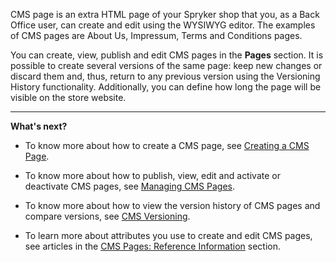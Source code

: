 CMS page is an extra HTML page of your Spryker shop that you, as a Back Office user, can create and edit using the WYSIWYG editor. The examples of CMS pages are About Us, Impressum, Terms and Conditions pages. 

You can create, view, publish and edit CMS pages in the **Pages** section. It is possible to create several versions of the same page: keep new changes or discard them and, thus, return to any previous version using the Versioning History functionality. Additionally, you can define how long the page will be visible on the store website.
***
**What's next?**

* To know more about how to create a CMS page, see [Creating a CMS Page](https://documentation.spryker.com/docs/en/creating-a-cms-page).

* To know more about how to publish, view, edit and activate or deactivate CMS pages, see [Managing CMS Pages](https://documentation.spryker.com/docs/en/managing-cms-pages).

* To know more about how to view the version history of CMS pages and compare versions, see [CMS Versioning](https://documentation.spryker.com/docs/en/cms-pages-versioning).

* To learn more about attributes you use to create and edit CMS pages, see articles in the [CMS Pages: Reference Information](https://documentation.spryker.com/docs/en/cms-pages-reference-information) section.
